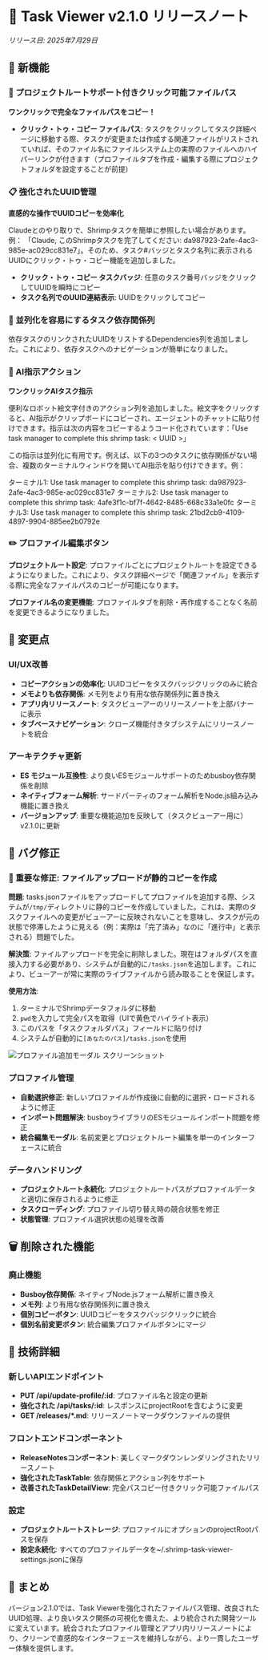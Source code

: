 # 🚀 Task Viewer v2.1.0 リリースノート

*リリース日: 2025年7月29日*

## 🎉 新機能

### 🔗 プロジェクトルートサポート付きクリック可能ファイルパス
**ワンクリックで完全なファイルパスをコピー！**

- **クリック・トゥ・コピー ファイルパス**: タスクをクリックしてタスク詳細ページに移動する際、タスクが変更または作成する関連ファイルがリストされていれば、そのファイル名にファイルシステム上の実際のファイルへのハイパーリンクが付きます（プロファイルタブを作成・編集する際にプロジェクトフォルダを設定することが前提）

### 📋 強化されたUUID管理
**直感的な操作でUUIDコピーを効率化**

Claudeとのやり取りで、Shrimpタスクを簡単に参照したい場合があります。例：
「Claude, このShrimpタスクを完了してください: da987923-2afe-4ac3-985e-ac029cc831e7」。そのため、タスク#バッジとタスク名列に表示されるUUIDにクリック・トゥ・コピー機能を追加しました。

- **クリック・トゥ・コピー タスクバッジ**: 任意のタスク番号バッジをクリックしてUUIDを瞬時にコピー
- **タスク名列でのUUID連結表示**: UUIDをクリックしてコピー

### 🔄 並列化を容易にするタスク依存関係列

依存タスクのリンクされたUUIDをリストするDependencies列を追加しました。これにより、依存タスクへのナビゲーションが簡単になりました。

### 🤖 AI指示アクション
**ワンクリックAIタスク指示**

便利なロボット絵文字付きのアクション列を追加しました。絵文字をクリックすると、AI指示がクリップボードにコピーされ、エージェントのチャットに貼り付けできます。指示は次の内容をコピーするようコード化されています：「Use task manager to complete this shrimp task: < UUID >」

この指示は並列化に有用です。例えば、以下の3つのタスクに依存関係がない場合、複数のターミナルウィンドウを開いてAI指示を貼り付けできます。例：

ターミナル1: Use task manager to complete this shrimp task: da987923-2afe-4ac3-985e-ac029cc831e7
ターミナル2: Use task manager to complete this shrimp task: 4afe3f1c-bf7f-4642-8485-668c33a1e0fc
ターミナル3: Use task manager to complete this shrimp task: 21bd2cb9-4109-4897-9904-885ee2b0792e

### ✏️ プロファイル編集ボタン

**プロジェクトルート設定**: プロファイルごとにプロジェクトルートを設定できるようになりました。これにより、タスク詳細ページで「関連ファイル」を表示する際に完全なファイルパスのコピーが可能になります。

**プロファイル名の変更機能**: プロファイルタブを削除・再作成することなく名前を変更できるようになりました。

## 🔄 変更点

### UI/UX改善
- **コピーアクションの効率化**: UUIDコピーをタスクバッジクリックのみに統合
- **メモよりも依存関係**: メモ列をより有用な依存関係列に置き換え
- **アプリ内リリースノート**: タスクビューアーのリリースノートを上部バナーに表示
- **タブベースナビゲーション**: クローズ機能付きタブシステムにリリースノートを統合

### アーキテクチャ更新
- **ES モジュール互換性**: より良いESモジュールサポートのためbusboy依存関係を削除
- **ネイティブフォーム解析**: サードパーティのフォーム解析をNode.js組み込み機能に置き換え
- **バージョンアップ**: 重要な機能追加を反映して（タスクビューアー用に）v2.1.0に更新

## 🐛 バグ修正

### 🚨 重要な修正: ファイルアップロードが静的コピーを作成

**問題**: tasks.jsonファイルをアップロードしてプロファイルを追加する際、システムが`/tmp/`ディレクトリに静的コピーを作成していました。これは、実際のタスクファイルへの変更がビューアーに反映されないことを意味し、タスクが元の状態で停滞したように見える（例：実際は「完了済み」なのに「進行中」と表示される）問題でした。

**解決策**: ファイルアップロードを完全に削除しました。現在はフォルダパスを直接入力する必要があり、システムが自動的に`/tasks.json`を追加します。これにより、ビューアーが常に実際のライブファイルから読み取ることを保証します。

**使用方法**:
1. ターミナルでShrimpデータフォルダに移動
2. `pwd`を入力して完全パスを取得（UIで黄色でハイライト表示）
3. このパスを「タスクフォルダパス」フィールドに貼り付け
4. システムが自動的に`[あなたのパス]/tasks.json`を使用

![プロファイル追加モーダル スクリーンショット](/releases/add-profile-modal.png)

### プロファイル管理
- **自動選択修正**: 新しいプロファイルが作成後に自動的に選択・ロードされるように修正
- **インポート問題解決**: busboyライブラリのESモジュールインポート問題を修正
- **統合編集モーダル**: 名前変更とプロジェクトルート編集を単一のインターフェースに統合

### データハンドリング
- **プロジェクトルート永続化**: プロジェクトルートパスがプロファイルデータと適切に保存されるように修正
- **タスクローディング**: プロファイル切り替え時の競合状態を修正
- **状態管理**: プロファイル選択状態の処理を改善

## 🗑️ 削除された機能

### 廃止機能
- **Busboy依存関係**: ネイティブNode.jsフォーム解析に置き換え
- **メモ列**: より有用な依存関係列に置き換え
- **個別コピーボタン**: UUIDコピーをタスクバッジクリックに統合
- **個別名前変更ボタン**: 統合編集プロファイルボタンにマージ

## 📝 技術詳細

### 新しいAPIエンドポイント
- **PUT /api/update-profile/:id**: プロファイル名と設定の更新
- **強化された /api/tasks/:id**: レスポンスにprojectRootを含むように変更
- **GET /releases/*.md**: リリースノートマークダウンファイルの提供

### フロントエンドコンポーネント
- **ReleaseNotesコンポーネント**: 美しくマークダウンレンダリングされたリリースノート
- **強化されたTaskTable**: 依存関係とアクション列をサポート
- **改善されたTaskDetailView**: 完全パスコピー付きクリック可能ファイルパス

### 設定
- **プロジェクトルートストレージ**: プロファイルにオプションのprojectRootパスを保存
- **設定永続化**: すべてのプロファイルデータを~/.shrimp-task-viewer-settings.jsonに保存

## 🎯 まとめ

バージョン2.1.0では、Task Viewerを強化されたファイルパス管理、改良されたUUID処理、より良いタスク関係の可視化を備えた、より統合された開発ツールに変えています。統合されたプロファイル管理とアプリ内リリースノートにより、クリーンで直感的なインターフェースを維持しながら、より一貫したユーザー体験を提供します。